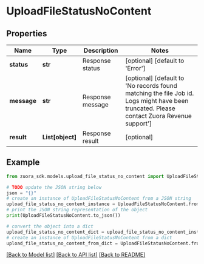 # UploadFileStatusNoContent


## Properties

Name | Type | Description | Notes
------------ | ------------- | ------------- | -------------
**status** | **str** | Response status | [optional] [default to 'Error']
**message** | **str** | Response message | [optional] [default to 'No records found matching the file Job id. Logs might have been truncated. Please contact Zuora Revenue support']
**result** | **List[object]** | Response result | [optional] 

## Example

```python
from zuora_sdk.models.upload_file_status_no_content import UploadFileStatusNoContent

# TODO update the JSON string below
json = "{}"
# create an instance of UploadFileStatusNoContent from a JSON string
upload_file_status_no_content_instance = UploadFileStatusNoContent.from_json(json)
# print the JSON string representation of the object
print(UploadFileStatusNoContent.to_json())

# convert the object into a dict
upload_file_status_no_content_dict = upload_file_status_no_content_instance.to_dict()
# create an instance of UploadFileStatusNoContent from a dict
upload_file_status_no_content_from_dict = UploadFileStatusNoContent.from_dict(upload_file_status_no_content_dict)
```
[[Back to Model list]](../README.md#documentation-for-models) [[Back to API list]](../README.md#documentation-for-api-endpoints) [[Back to README]](../README.md)


